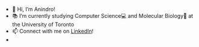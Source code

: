 - 👋 Hi, I’m Anindro!
- 📚 I’m currently studying Computer Science💻 and Molecular Biology🧬 at the University of Toronto
- 📫 Connect with me on [LinkedIn](https://www.linkedin.com/in/anindro/)!
- 
<!--- - 👀 I’m interested in ...--->
